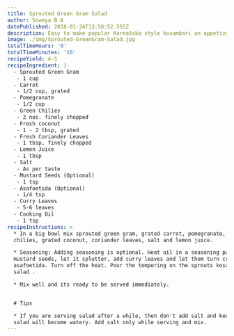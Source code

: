 ```yaml
---
title: Sprouted Green Gram Salad
author: Sowmya B A
datePublished: 2018-01-24T13:58:52.555Z
description: Easy to make popular Karnataka style kosambari an appetizer
image: ./img/Sprouted-GreenGram-Salad.jpg
totalTimeHours: '0'
totalTimeMinutes: '10'
recipeYield: 4-5
recipeIngredient: |-
  - Sprouted Green Gram
   - 1 cup
  - Carrot
   - 1/2 cup, grated
  - Pomegranate
   - 1/2 cup
  - Green Chilies
   - 2 nos. finely chopped
  - Fresh coconut
   - 1 - 2 tbsp, grated
  - Fresh Coriander Leaves
   - 1 tbsp, finely chopped
  - Lemon Juice
   - 1 tbsp
  - Salt
   - As per taste
  - Mustard Seeds (Optional)
   - 1 tsp
  - Asafoetida (Optional)
   - 1/4 tsp
  - Curry Leaves
   - 5-6 leaves
  - Cooking Oil
   - 1 tsp
recipeInstructions: >
  * In a big bowl mix sprouted green gram, grated carrot, pomegranate, green
  chilies, grated coconut, coriander leaves, salt and lemon juice.

  * Seasoning: Adding seasoning is optional. Heat oil in a seasoning pan. Add
  mustard seeds, let it splutter, add curry leaves and let them turn crisp. Add
  asafoetida. Turn off the heat. Pour the tempering on the sprouts kosambari /
  salad .

  * Mix well and its ready to be served immediately.


  # Tips

  * If you are serving salad after a while, then don't add salt and keep, the
  salad will become watery. Add salt only while serving and mix.
---
```



